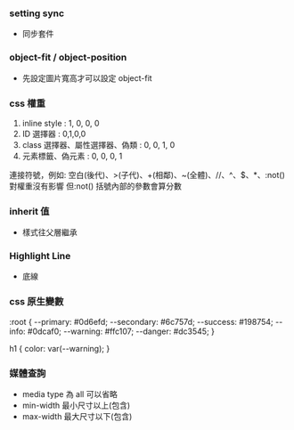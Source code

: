 ### setting sync

- 同步套件

### object-fit / object-position

- 先設定圖片寬高才可以設定 object-fit

### css 權重

1. inline style : 1, 0, 0, 0
2. ID 選擇器 : 0,1,0,0
3. class 選擇器、屬性選擇器、偽類 : 0, 0, 1, 0
4. 元素標籤、偽元素 : 0, 0, 0, 1

連接符號，例如: 空白(後代)、>(子代)、+(相鄰)、~(全體)、//、^、$、\*、:not() 對權重沒有影響
但:not() 括號內部的參數會算分數

### inherit 值

- 樣式往父層繼承

### Highlight Line

- 底線

### css 原生變數

:root {
--primary: #0d6efd;
--secondary: #6c757d;
--success: #198754;
--info: #0dcaf0;
--warning: #ffc107;
--danger: #dc3545;
}

h1 {
color: var(--warning);
}

### 媒體查詢

- media type 為 all 可以省略
- min-width 最小尺寸以上(包含)
- max-width 最大尺寸以下(包含)
